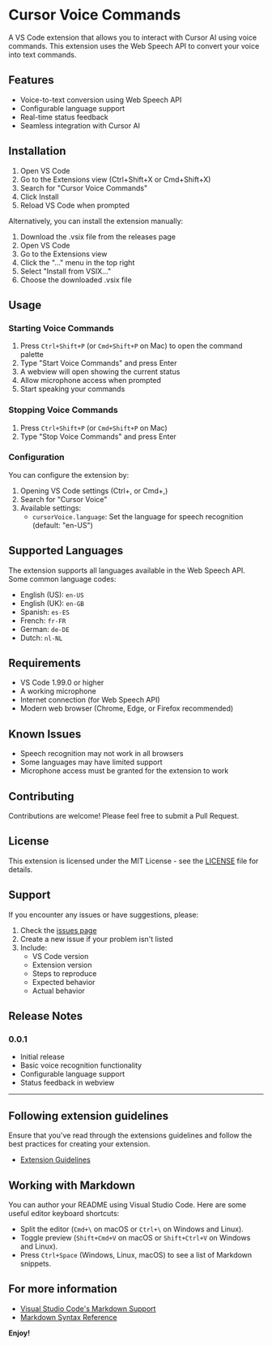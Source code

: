 # Cursor Voice Commands

A VS Code extension that allows you to interact with Cursor AI using voice commands. This extension uses the Web Speech API to convert your voice into text commands.

## Features

- Voice-to-text conversion using Web Speech API
- Configurable language support
- Real-time status feedback
- Seamless integration with Cursor AI

## Installation

1. Open VS Code
2. Go to the Extensions view (Ctrl+Shift+X or Cmd+Shift+X)
3. Search for "Cursor Voice Commands"
4. Click Install
5. Reload VS Code when prompted

Alternatively, you can install the extension manually:
1. Download the .vsix file from the releases page
2. Open VS Code
3. Go to the Extensions view
4. Click the "..." menu in the top right
5. Select "Install from VSIX..."
6. Choose the downloaded .vsix file

## Usage

### Starting Voice Commands

1. Press `Ctrl+Shift+P` (or `Cmd+Shift+P` on Mac) to open the command palette
2. Type "Start Voice Commands" and press Enter
3. A webview will open showing the current status
4. Allow microphone access when prompted
5. Start speaking your commands

### Stopping Voice Commands

1. Press `Ctrl+Shift+P` (or `Cmd+Shift+P` on Mac)
2. Type "Stop Voice Commands" and press Enter

### Configuration

You can configure the extension by:

1. Opening VS Code settings (Ctrl+, or Cmd+,)
2. Search for "Cursor Voice"
3. Available settings:
   - `cursorVoice.language`: Set the language for speech recognition (default: "en-US")

## Supported Languages

The extension supports all languages available in the Web Speech API. Some common language codes:
- English (US): `en-US`
- English (UK): `en-GB`
- Spanish: `es-ES`
- French: `fr-FR`
- German: `de-DE`
- Dutch: `nl-NL`

## Requirements

- VS Code 1.99.0 or higher
- A working microphone
- Internet connection (for Web Speech API)
- Modern web browser (Chrome, Edge, or Firefox recommended)

## Known Issues

- Speech recognition may not work in all browsers
- Some languages may have limited support
- Microphone access must be granted for the extension to work

## Contributing

Contributions are welcome! Please feel free to submit a Pull Request.

## License

This extension is licensed under the MIT License - see the [LICENSE](LICENSE) file for details.

## Support

If you encounter any issues or have suggestions, please:
1. Check the [issues page](https://github.com/Gem_of_Wonder/cursor-voice-attempt-3/issues)
2. Create a new issue if your problem isn't listed
3. Include:
   - VS Code version
   - Extension version
   - Steps to reproduce
   - Expected behavior
   - Actual behavior

## Release Notes

### 0.0.1
- Initial release
- Basic voice recognition functionality
- Configurable language support
- Status feedback in webview

---

## Following extension guidelines

Ensure that you've read through the extensions guidelines and follow the best practices for creating your extension.

* [Extension Guidelines](https://code.visualstudio.com/api/references/extension-guidelines)

## Working with Markdown

You can author your README using Visual Studio Code. Here are some useful editor keyboard shortcuts:

* Split the editor (`Cmd+\` on macOS or `Ctrl+\` on Windows and Linux).
* Toggle preview (`Shift+Cmd+V` on macOS or `Shift+Ctrl+V` on Windows and Linux).
* Press `Ctrl+Space` (Windows, Linux, macOS) to see a list of Markdown snippets.

## For more information

* [Visual Studio Code's Markdown Support](http://code.visualstudio.com/docs/languages/markdown)
* [Markdown Syntax Reference](https://help.github.com/articles/markdown-basics/)

**Enjoy!**
